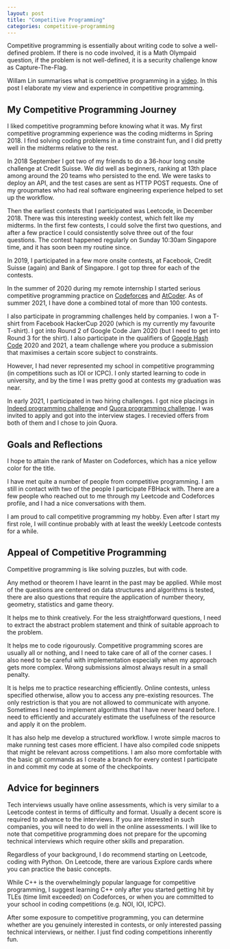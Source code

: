 ```yaml
---
layout: post
title: "Competitive Programming"
categories: competitive-programming
---
```


Competitive programming is essentially about writing code to solve a well-defined problem. If there is no code involved, it is a Math Olympaid question, if the problem is not well-defined, it is a security challenge know as Capture-The-Flag.

Willam Lin summarises what is competitive programming in a [video](https://www.youtube.com/watch?v=ueNT-w7Oluw). In this post I elaborate my view and experience in competitive programming.

## My Competitive Programming Journey

I liked competitive programming before knowing what it was. My first competitive programming experience was the coding midterms in Spring 2018. I find solving coding problems in a time constraint fun, and I did pretty well in the midterms relative to the rest.

In 2018 September I got two of my friends to do a 36-hour long onsite challenge at Credit Suisse. We did well as beginners, ranking at 13th place among around the 20 teams who persisted to the end. We were tasks to deploy an API, and the test cases are sent as HTTP POST requests. One of my groupmates who had real software engineering experience helped to set up the workflow.

Then the earliest contests that I participated was Leetcode, in December 2018. There was this interesting weekly contest, which felt like my midterms. In the first few contests, I could solve the first two questions, and after a few practice I could consistently solve three out of the four questions. The contest happened regularly on Sunday 10:30am Singapore time, and it has soon been my routine since.

In 2019, I participated in a few more onsite contests, at Facebook, Credit Suisse (again) and Bank of Singapore. I got top three for each of the contests.

In the summer of 2020 during my remote internship I started serious competitive programming practice on [Codeforces](https://codeforces.com/profile/huikang) and [AtCoder](https://atcoder.jp/users/huikang). As of summer 2021, I have done a combined total of more than 100 contests.

I also participate in programming challenges held by companies. I won a T-shirt from Facebook HackerCup 2020 (which is my currently my favourite T-shirt). I got into Round 2 of Google Code Jam 2020 (but I need to get into Round 3 for the shirt). I also participate in the qualifiers of [Google Hash Code](https://codingcompetitions.withgoogle.com/hashcode/) 2020 and 2021, a team challenge where you produce a submission that maximises a certain score subject to constraints.

However, I had never represented my school in competitive programming (in competitions such as IOI or ICPC). I only started learning to code in university, and by the time I was pretty good at contests my graduation was near.

In early 2021, I participated in two hiring challenges. I got nice placings in [Indeed programming challenge](https://www.hackerrank.com/spring-2021-indeed-programming-challenge) and [Quora programming challenge](https://challenge.quora.com/Division-2-End-Final-Results). I was invited to apply and got into the interview stages. I recevied offers from both of them and I chose to join Quora.



## Goals and Reflections

I hope to attain the rank of Master on Codeforces, which has a nice yellow color for the title.

I have met quite a number of people from competitive programming. I am still in contact with two of the people I participate FBHack with. There are a few people who reached out to me through my Leetcode and Codeforces profile, and I had a nice conversations with them.

I am proud to call competitive programming my hobby. Even after I start my first role, I will continue probably with at least the weekly Leetcode contests for a while.



## Appeal of Competitive Programming

Competitive programming is like solving puzzles, but with code.

Any method or theorem I have learnt in the past may be applied. While most of the questions are centered on data structures and algorithms is tested, there are also questions that require the application of number theory, geometry, statistics and game theory.

It helps me to think creatively. For the less straightforward questions, I need to extract the abstract problem statement and think of suitable approach to the problem.

It helps me to code rigourously. Competitive programming scores are usually all or nothing, and I need to take care of all of the corner cases. I also need to be careful with implementation especially when my approach gets more complex. Wrong submissions almost always result in a small penalty.

It is helps me to practice researching efficiently. Online contests, unless specified otherwise, allow you to access any pre-existing resources. The only restriction is that you are not allowed to communicate with anyone. Sometimes I need to implement algorithms that I have never heard before. I need to efficiently and accurately estimate the usefulness of the resource and apply it on the problem.

It has also help me develop a structured workflow. I wrote simple macros to make running test cases more efficient. I have also compiled code snippets that might be relevant across competitions. I am also more comfortable with the basic git commands as I create a branch for every contest I participate in and commit my code at some of the checkpoints.



## Advice for beginners

Tech interviews usually have online assessments, which is very similar to a Leetcode contest in terms of difficulty and format. Usually a decent score is required to advance to the interviews. If you are interested in such companies, you will need to do well in the online assessments. I will like to note that competitive programming does not prepare for the upcoming technical interviews which require other skills and preparation.

Regardless of your background, I do recommend starting on Leetcode, coding with Python. On Leetcode, there are various Explore cards where you can practice the basic concepts.

While C++ is the overwhelmingly popular language for competitive programming, I suggest learning C++ only after you started getting hit by TLEs (time limit exceeded) on Codeforces, or when you are committed to your school in coding competitions (e.g. NOI, IOI, ICPC).

After some exposure to competitive programming, you can determine whether are you genuinely interested in contests, or only interested passing technical interviews, or neither. I just find coding competitions inherently fun. 